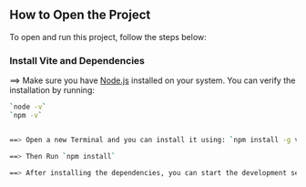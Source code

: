 ## How to Open the Project

To open and run this project, follow the steps below:

###  Install Vite and Dependencies

==> Make sure you have [Node.js](https://nodejs.org/) installed on your system. You can verify the installation by running:

```bash
`node -v`
`npm -v`


==> Open a new Terminal and you can install it using: `npm install -g vite`

==> Then Run `npm install`

==> After installing the dependencies, you can start the development server by running: `npm run dev`

